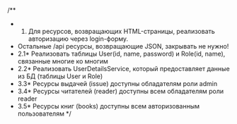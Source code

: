 ﻿  /**
   * 1. Для ресурсов, возвращающих HTML-страницы, реализовать авторизацию через login-форму.
   * Остальные /api ресурсы, возвращающие JSON, закрывать не нужно!
   * 2.1* Реализовать таблицы User(id, name, password) и Role(id, name), связанные многие ко многим
   * 2.2* Реализовать UserDetailsService, который предоставляет данные из БД (таблицы User и Role)
   * 3.3* Ресурсы выдачей (issue) доступны обладателям роли admin
   * 3.4* Ресурсы читателей (reader) доступны всем обладателям роли reader
   * 3.5* Ресурсы книг (books) доступны всем авторизованным пользователям
   */
